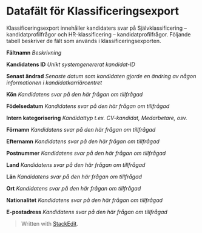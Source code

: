 # Datafält för Klassificeringsexport

Klassificeringsexport innehåller kandidaters svar på Självklassificering – kandidatprofilfrågor och HR-klassificering – kandidatprofilfrågor. Följande tabell beskriver de fält som används i klassificeringsexporten.


**Fältnamn**
*Beskrivning*

**Kandidatens ID**
*Unikt systemgenererat kandidat-ID*

**Senast ändrad**
*Senaste datum som kandidaten gjorde en ändring av någon informationen i kandidatkarriärcentret*

**Kön**
*Kandidatens svar på den här frågan om tillfrågad*

**Födelsedatum**
*Kandidatens svar på den här frågan om tillfrågad*

**Intern kategorisering**
*Kandidattyp t.ex. CV-kandidat, Medarbetare, osv.*

**Förnamn**
*Kandidatens svar på den här frågan om tillfrågad*

**Efternamn**
*Kandidatens svar på den här frågan om tillfrågad*

**Postnummer**
*Kandidatens svar på den här frågan om tillfrågad*

**Land**
*Kandidatens svar på den här frågan om tillfrågad*

**Län**
*Kandidatens svar på den här frågan om tillfrågad*

**Ort**
*Kandidatens svar på den här frågan om tillfrågad*

**Nationalitet**
*Kandidatens svar på den här frågan om tillfrågad*

**E-postadress**
*Kandidatens svar på den här frågan om tillfrågad*

> Written with [StackEdit](https://stackedit.io/).
<!--stackedit_data:
eyJoaXN0b3J5IjpbMTg0NjMyOTZdfQ==
-->